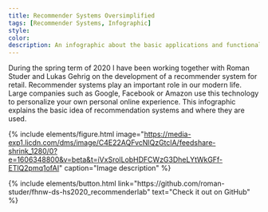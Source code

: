 ```yaml
---
title: Recommender Systems Oversimplified
tags: [Recommender Systems, Infographic]
style: 
color: 
description: An infographic about the basic applications and functionality of recommender systems.
---
```



During the spring term of 2020 I have been working together with Roman Studer and Lukas Gehrig on the development of a recommender system for retail. 
Recommender systems play an important role in our modern life. Large companies such as Google, Facebook or Amazon use this technology to personalize your own personal online experience. 
This infographic explains the basic idea of recommendation systems and where they are used.

{% include elements/figure.html image="https://media-exp1.licdn.com/dms/image/C4E22AQFvcNlQzGtclA/feedshare-shrink_1280/0?e=1606348800&v=beta&t=iVxSrolLobHDFCWzG3DheLYtWkGFf-ETlQ2pmq1ofAI" caption="Image description" %}

<p class="text-center">
{% include elements/button.html link="https://github.com/roman-studer/fhnw-ds-hs2020_recommenderlab" text="Check it out on GitHub" %}
</p>